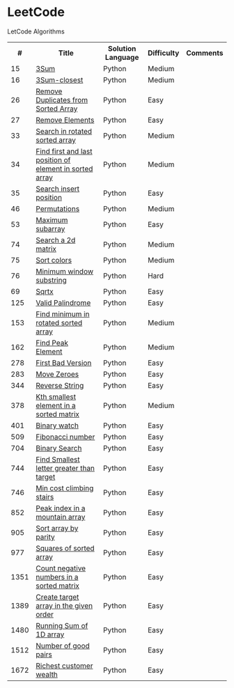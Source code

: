 # LeetCode
LetCode Algorithms

<table>
  <tr>
    <th>#</th>
    <th>Title</th>
    <th>Solution Language</th>
    <th>Difficulty</th>
    <th>Comments</th>
  </tr>
  <tr>
    <td>15</td>
    <td><a href="https://leetcode.com/problems/3sum/">3Sum</a></td>
    <td>Python</td>
    <td>Medium</td>
    <td></td>
  </tr>
  <tr>
    <td>16</td>
    <td><a href="https://leetcode.com/problems/3sum-closest/">3Sum-closest</a></td>
    <td>Python</td>
    <td>Medium</td>
    <td></td>
  </tr>
  
  <tr>
    <td>26</td>
    <td><a href="https://leetcode.com/problems/remove-duplicates-from-sorted-array/">Remove Duplicates from Sorted Array</a></td>
    <td>Python</td>
    <td>Easy</td>
    <td></td>
  </tr>
  <tr>
    <td>27</td>
    <td><a href="https://leetcode.com/problems/remove-element/">Remove Elements</a></td>
    <td>Python</td>
    <td>Easy</td>
    <td></td>
  </tr>
  <tr>
    <td>33</td>
    <td><a href="https://leetcode.com/problems/search-in-rotated-sorted-array/">Search in rotated sorted array</a></td>
    <td>Python</td>
    <td>Medium</td>
    <td></td>
  </tr>
  <tr>
    <td>34</td>
    <td><a href="https://leetcode.com/problems/find-first-and-last-position-of-element-in-sorted-array/">Find first and last position of element in sorted array</a></td>
    <td>Python</td>
    <td>Medium</td>
    <td></td>
  </tr>  
  <tr>
    <td>35</td>
    <td><a href="https://leetcode.com/problems/search-insert-position/">Search insert position</a></td>
    <td>Python</td>
    <td>Easy</td>
    <td></td>
  </tr>
  <tr>
    <td>46</td>
    <td><a href="https://leetcode.com/problems/permutations/">Permutations</a></td>
    <td>Python</td>
    <td>Medium</td>
    <td></td>
  </tr>
  <tr>
    <td>53</td>
    <td><a href="https://leetcode.com/problems/maximum-subarray/">Maximum subarray</a></td>
    <td>Python</td>
    <td>Easy</td>
    <td></td>
  </tr> 
  <tr>
    <td>74</td>
    <td><a href="https://leetcode.com/problems/search-a-2d-matrix/">Search a 2d matrix</a></td>
    <td>Python</td>
    <td>Medium</td>
    <td></td>
  </tr> 
  <tr>
    <td>75</td>
    <td><a href="https://leetcode.com/problems/sort-colors/">Sort colors</a></td>
    <td>Python</td>
    <td>Medium</td>
    <td></td>
  </tr> 
  <tr>
    <td>76</td>
    <td><a href="https://leetcode.com/problems/minimum-window-substring/">Minimum window substring</a></td>
    <td>Python</td>
    <td>Hard</td>
    <td></td>
  </tr>
  <tr>
    <td>69</td>
    <td><a href="https://leetcode.com/problems/sqrtx/">Sqrtx</a></td>
    <td>Python</td>
    <td>Easy</td>
    <td></td>
  </tr>  
  <tr>
    <td>125</td>
    <td><a href="https://leetcode.com/problems/valid-palindrome/">Valid Palindrome</a></td>
    <td>Python</td>
    <td>Easy</td>
    <td></td>
  </tr>
  <tr>
    <td>153</td>
    <td><a href="https://leetcode.com/problems/find-minimum-in-rotated-sorted-array/">Find minimum in rotated sorted array</a></td>
    <td>Python</td>
    <td>Medium</td>
    <td></td>
  </tr>
  <tr>
    <td>162</td>
    <td><a href="https://leetcode.com/problems/find-peak-element/">Find Peak Element</a></td>
    <td>Python</td>
    <td>Medium</td>
    <td></td>
  </tr>
  <tr>
    <td>278</td>
    <td><a href="https://leetcode.com/problems/first-bad-version/">First Bad Version</a></td>
    <td>Python</td>
    <td>Easy</td>
    <td></td>
  </tr> 
  <tr>
    <td>283</td>
    <td><a href="https://leetcode.com/problems/move-zeroes/">Move Zeroes</a></td>
    <td>Python</td>
    <td>Easy</td>
    <td></td>
  </tr>
  <tr>
    <td>344</td>
    <td><a href="https://leetcode.com/problems/reverse-string/">Reverse String</a></td>
    <td>Python</td>
    <td>Easy</td>
    <td></td>
  </tr>
  <tr>
    <td>378</td>
    <td><a href="https://leetcode.com/problems/kth-smallest-element-in-a-sorted-matrix/">Kth smallest element in a sorted matrix</a></td>
    <td>Python</td>
    <td>Medium</td>
    <td></td>
  </tr>  
  <tr>
    <td>401</td>
    <td><a href="https://leetcode.com/problems/binary-watch/">Binary watch</a></td>
    <td>Python</td>
    <td>Easy</td>
    <td></td>
  </tr>  
  
  <tr>
    <td>509</td>
    <td><a href="https://leetcode.com/problems/fibonacci-number/">Fibonacci number</a></td>
    <td>Python</td>
    <td>Easy</td>
    <td></td>
  </tr>
  <tr>
    <td>704</td>
    <td><a href="https://leetcode.com/problems/binary-search/">Binary Search</a></td>
    <td>Python</td>
    <td>Easy</td>
    <td></td>
  </tr>
  <tr>
    <td>744</td>
    <td><a href="https://leetcode.com/problems/find-smallest-letter-greater-than-target/">Find Smallest letter greater than target</a></td>
    <td>Python</td>
    <td>Easy</td>
    <td></td>
  </tr> 
  <tr>
    <td>746</td>
    <td><a href="https://leetcode.com/problems/min-cost-climbing-stairs/">Min cost climbing stairs</a></td>
    <td>Python</td>
    <td>Easy</td>
    <td></td>
  </tr>
  <tr>
    <td>852</td>
    <td><a href="https://leetcode.com/problems/peak-index-in-a-mountain-array/">Peak index in a mountain array</a></td>
    <td>Python</td>
    <td>Easy</td>
    <td></td>
  </tr>   
  <tr>
    <td>905</td>
    <td><a href="https://leetcode.com/problems/sort-array-by-parity/">Sort array by parity</a></td>
    <td>Python</td>
    <td>Easy</td>
    <td></td>
  </tr>
  <tr>
    <td>977</td>
    <td><a href="https://leetcode.com/problems/squares-of-a-sorted-array/">Squares of sorted array</a></td>
    <td>Python</td>
    <td>Easy</td>
    <td></td>
  </tr>
  <tr>
    <td>1351</td>
    <td><a href="https://leetcode.com/problems/count-negative-numbers-in-a-sorted-matrix/">Count negative numbers in a sorted matrix</a></td>
    <td>Python</td>
    <td>Easy</td>
    <td></td>
  </tr> 
  
  <tr>
    <td>1389</td>
    <td><a href="https://leetcode.com/problems/create-target-array-in-the-given-order/">Create target array in the given order</a></td>
    <td>Python</td>
    <td>Easy</td>
    <td></td>
  </tr>
  <tr>
    <td>1480</td>
    <td><a href="https://leetcode.com/problems/running-sum-of-1d-array/">Running Sum of 1D array</a></td>
    <td>Python</td>
    <td>Easy</td>
    <td></td>
  </tr>
  <tr>
    <td>1512</td>
    <td><a href="https://leetcode.com/problems/number-of-good-pairs/">Number of good pairs</a></td>
    <td>Python</td>
    <td>Easy</td>
    <td></td>
  </tr>
  <tr>
    <td>1672</td>
    <td><a href="https://leetcode.com/problems/richest-customer-wealth/">Richest customer wealth</a></td>
    <td>Python</td>
    <td>Easy</td>
    <td></td>
  </tr>
</table>


